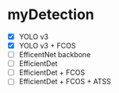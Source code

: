 # myDetection


- [x] YOLO v3
- [x] YOLO v3 + FCOS
- [ ] EfficentNet backbone
- [ ] EfficientDet
- [ ] EfficientDet + FCOS
- [ ] EfficientDet + FCOS + ATSS
